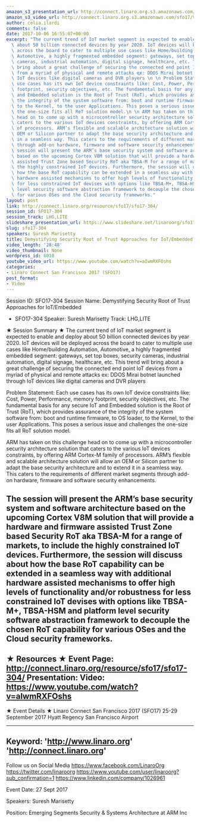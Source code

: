 ```yaml
---
amazon_s3_presentation_url: http://connect.linaro.org.s3.amazonaws.com/sfo17/Presentations/SFO17-304%20Demystifying%20RoT_Final_LC.pptx
amazon_s3_video_url: http://connect.linaro.org.s3.amazonaws.com/sfo17/Videos/SFO17-304%20-%20Demystifying%20Security%20Root%20of%20Trust%20Approaches%20for%20IoT-Embedded.mp4
author: celia.ilardi
comments: false
date: 2017-10-06 16:55:07+00:00
excerpt: "The current trend of IoT market segment is expected to enable and deploy\
  \ about 50 billion connected devices by year 2020. IoT devices will be deployed\
  \ across the board to cater to multiple use cases like Home/building Automation,\
  \ Automotive, a highly fragmented embedded segment: gateways, set top boxes, security\
  \ cameras, industrial automation, digital signage, healthcare, etc. This trend will\
  \ bring about a great challenge of securing the connected end point IoT devices\
  \ from a myriad of physical and remote attacks ex: DDOS Mirai botnet launched through\
  \ IoT devices like digital cameras and DVR players \n \n Problem Statement: Each\
  \ use cases has its own IoT device constraints like: Cost, Power, Performance, memory\
  \ footprint, security objectives, etc. The fundamental basis for any secure IoT\
  \ and Embedded solution is the Root of Trust (RoT), which provides assurance of\
  \ the integrity of the system software from: boot and runtime firmware, to OS loader,\
  \ to the Kernel, to the user Applications. This poses a serious issue and challenges\
  \ the one-size fits all RoT solution model.\n \n ARM has taken on this challenge\
  \ head on to come up with a microcontroller security architecture solution that\
  \ caters to the various IoT devices constraints, by offering ARM Cortex-M family\
  \ of processors. ARM’s flexible and scalable architecture solution will allow an\
  \ OEM or Silicon partner to adapt the base security architecture and to extend it\
  \ in a seamless way. This caters to the requirements of different market segments\
  \ through add-on hardware, firmware and software security enhancements. \n \n The\
  \ session will present the ARM’s base security system and software architecture\
  \ based on the upcoming Cortex V8M solution that will provide a hardware and firmware\
  \ assisted Trust Zone based Security RoT aka TBSA-M for a range of markets, to include\
  \ the highly constrained IoT devices. Furthermore, the session will discuss about\
  \ how the base RoT capability can be extended in a seamless way with additional\
  \ hardware assisted mechanisms to offer high levels of functionality and/or robustness\
  \ for less constrained IoT devises with options like TBSA-M+, TBSA-HSM and platform\
  \ level security software abstraction framework to decouple the chosen RoT capability\
  \ for various OSes and the Cloud security frameworks."
layout: post
link: http://connect.linaro.org/resource/sfo17/sfo17-304/
session_id: SFO17-304
session_track: LHG,LITE
slideshare_presentation_url: https://www.slideshare.net/linaroorg/sfo17-304-demystifying-ro-tfinallc-83555369
slug: sfo17-304
speakers: Suresh Marisetty
title: Demystifying Security Root of Trust Approaches for IoT/Embedded - SFO17-304
video_length: '28:48'
video_thumbnail: None
wordpress_id: 6010
youtube_video_url: https://www.youtube.com/watch?v=aIwmRXFOshs
categories:
- Linaro Connect San Francisco 2017 (SFO17)
post_format:
- Video
---
```


Session ID: SFO17-304
Session Name: Demystifying Security Root of Trust Approaches for IoT/Embedded
- SFO17-304
Speaker: Suresh Marisetty
Track: LHG,LITE

★ Session Summary ★
The current trend of IoT market segment is expected to enable and deploy about 50 billion connected devices by year 2020. IoT devices will be deployed across the board to cater to multiple use cases like Home/building Automation, Automotive, a highly fragmented embedded segment: gateways, set top boxes, security cameras, industrial automation, digital signage, healthcare, etc. This trend will bring about a great challenge of securing the connected end point IoT devices from a myriad of physical and remote attacks ex: DDOS Mirai botnet launched through IoT devices like digital cameras and DVR players

Problem Statement: Each use cases has its own IoT device constraints like: Cost, Power, Performance, memory footprint, security objectives, etc. The fundamental basis for any secure IoT and Embedded solution is the Root of Trust (RoT), which provides assurance of the integrity of the system software from: boot and runtime firmware, to OS loader, to the Kernel, to the user Applications. This poses a serious issue and challenges the one-size fits all RoT solution model.

ARM has taken on this challenge head on to come up with a microcontroller security architecture solution that caters to the various IoT devices constraints, by offering ARM Cortex-M family of processors. ARM’s flexible and scalable architecture solution will allow an OEM or Silicon partner to adapt the base security architecture and to extend it in a seamless way. This caters to the requirements of different market segments through add-on hardware, firmware and software security enhancements.

The session will present the ARM’s base security system and software architecture based on the upcoming Cortex V8M solution that will provide a hardware and firmware assisted Trust Zone based Security RoT aka TBSA-M for a range of markets, to include the highly constrained IoT devices. Furthermore, the session will discuss about how the base RoT capability can be extended in a seamless way with additional hardware assisted mechanisms to offer high levels of functionality and/or robustness for less constrained IoT devises with options like TBSA-M+, TBSA-HSM and platform level security software abstraction framework to decouple the chosen RoT capability for various OSes and the Cloud security frameworks.
---------------------------------------------------
★ Resources ★
Event Page: http://connect.linaro.org/resource/sfo17/sfo17-304/
Presentation:
Video: https://www.youtube.com/watch?v=aIwmRXFOshs
---------------------------------------------------

★ Event Details ★
Linaro Connect San Francisco 2017 (SFO17)
25-29 September 2017
Hyatt Regency San Francisco Airport

---------------------------------------------------
Keyword:
'http://www.linaro.org'
'http://connect.linaro.org'
---------------------------------------------------
Follow us on Social Media
https://www.facebook.com/LinaroOrg
https://twitter.com/linaroorg
https://www.youtube.com/user/linaroorg?sub_confirmation=1
https://www.linkedin.com/company/1026961

Event Date: 27 Sept 2017

Speakers: Suresh Marisetty

Position: Emerging Segments Security & Systems Architecture at ARM Inc
